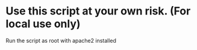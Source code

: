 # Use this script at your own risk. (For local use only)
Run the script as root with apache2 installed